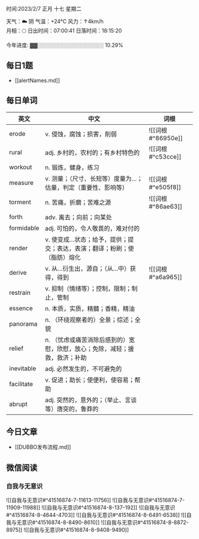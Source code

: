 

时间:2023/2/7 正月 十七 星期二

天气：☁️   阴 气温：+24°C 风力：↑4km/h  
月相：🌕 日出时间：07:00:41 日落时间：18:15:20

今年进度: ▓▓░░░░░░░░░░░░░░░░░░ 10.29%


## 每日1题

- [[alertNames.md]]

## 每日单词

| 英文       | 中文                                                                        | 词根              |  
| ---------- | --------------------------------------------------------------------------- | ----------------- | 
| erode      | v. 侵蚀，腐蚀；损害，削弱                                                   | ![[词根#^86950e]] |                   
| rural      | adj. 乡村的，农村的；有乡村特色的                                           | ![[词根#^c53cce]] |                   
| workout    | n. 锻炼，健身，练习                                                         |                                      |
| measure    | v. 测量；（尺寸、长短等）度量为…；估量，判定（重要性、影响等）              | ![[词根#^e505f8]]                    |
| torment    | n. 苦痛，折磨；苦难之源                                                     | ![[词根#^86ae63]]                    |
| forth      | adv. 离去；向前；向某处                                                     |                                      |
| formidable | adj. 可怕的，令人敬畏的，难对付的                                           |                                      |
| render     | v. 使变成…状态；给予，提供；提交；表达，表演；翻译；粉刷；使（脂肪）熔化    |                                   |
| derive     | v. 从…衍生出，源自；（从…中）获得，得到                                     |                  ![[词根#^a6a965]] |  
| restrain   | v. 抑制（情绪等）；控制，限制；制止，管制                                   |                                      |
| essence    | n. 本质，实质，精髓；香精，精油                                             |                                      |
| panorama   | n. （环绕观察者的）全景；综述；全貌                                         |                                      |
| relief     | n. （忧虑或痛苦消除后感到的）宽慰，欣慰，放心；免除，减轻；援救，救济；补助 |                                   |
| inevitable | adj. 必然发生的，不可避免的                                                 |                                      |
| facilitate | v. 促进；助长；使便利，使容易；帮助                                         |                                      |
| abrupt     | adj. 突然的，意外的；（举止、言谈等）唐突的，鲁莽的                         |                                     |


## 今日文章

- [[DUBBO发布流程.md]]

## 微信阅读

<!-- start of weread -->

### 自我与无意识
![[自我与无意识#^41516874-7-11613-11756]]
![[自我与无意识#^41516874-7-11909-11988]]
![[自我与无意识#^41516874-8-137-192]]
![[自我与无意识#^41516874-8-4644-4703]]
![[自我与无意识#^41516874-8-6491-6538]]
![[自我与无意识#^41516874-8-8490-8610]]
![[自我与无意识#^41516874-8-8872-8975]]
![[自我与无意识#^41516874-8-9408-9490]]

<!-- end of weread -->
